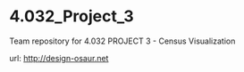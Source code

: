 # 4.032_Project_3
Team repository for 4.032 PROJECT 3 - Census Visualization

url: http://design-osaur.net